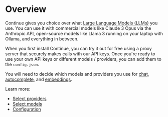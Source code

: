 # Overview

Continue gives you choice over what [Large Language Models (LLMs)](https://www.youtube.com/watch?v=zjkBMFhNj_g) you use. You can use it with commercial models like Claude 3 Opus via the Anthropic API, open-source models like Llama 3 running on your laptop with Ollama, and everything in between.

When you first install Continue, you can try it out for free using a proxy server that securely makes calls with our API keys. Once you're ready to use your own API keys or different models / providers, you can add them to the `config.json`.

You will need to decide which models and providers you use for [chat](select-model.md#chat), [autocomplete](select-model.md#autocomplete), and [embeddings](select-model.md#embeddings).

Learn more:

- [Select providers](select-provider.md)
- [Select models](select-model.md)
- [Configuration](configuration.md)